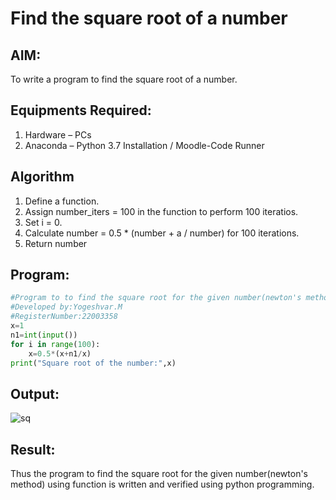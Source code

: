 # Find the square root of a number

## AIM:
To write a program to find the square root of a number.

## Equipments Required:
1. Hardware – PCs
2. Anaconda – Python 3.7 Installation / Moodle-Code Runner

## Algorithm
1. Define a function.
2. Assign number_iters = 100 in the function to perform 100 iteratios.
3. Set i = 0.
4. Calculate  number = 0.5 * (number + a / number) for 100 iterations.
5. Return number

## Program:
```python
#Program to to find the square root for the given number(newton's method) using function.
#Developed by:Yogeshvar.M
#RegisterNumber:22003358
x=1
n1=int(input())
for i in range(100):
    x=0.5*(x+n1/x)
print("Square root of the number:",x)  

```

## Output:
![sq](https://user-images.githubusercontent.com/113497367/197702120-4fa2c1bb-91bf-451b-bcff-63fe455291c0.png)



## Result:
Thus the program to find the square root for the given number(newton's method) using function is written and verified using python programming.
